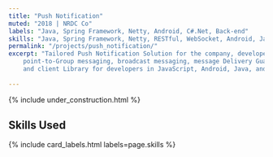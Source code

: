 ```yaml
---
title: "Push Notification"
muted: "2018 | NRDC Co"
labels: "Java, Spring Framework, Netty, Android, C#.Net, Back-end"
skills: "Java, Spring Framework, Netty, RESTful, WebSocket, Android, JavaScript, C#.Net, JBoss, SVN, Jira, Agile, Back-end"
permalink: "/projects/push_notification/"
excerpt: "Tailored Push Notification Solution for the company, developed on Spring and Netty, supports Point-to-Point messaging,
    point-to-Group messaging, broadcast messaging, message Delivery Guarantee, client automatic reconnect capability, 
    and client Library for developers in JavaScript, Android, Java, and .Net."
 
---
```


{% include under_construction.html %}

## Skills Used

{% include card_labels.html labels=page.skills %}